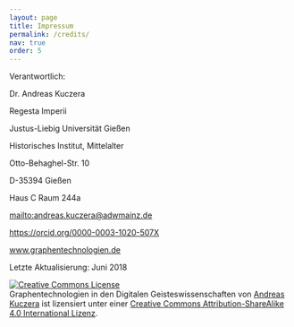 ```yaml
---
layout: page
title: Impressum
permalink: /credits/
nav: true
order: 5
---
```


Verantwortlich:

Dr. Andreas Kuczera

Regesta Imperii

Justus-Liebig Universität Gießen

Historisches Institut, Mittelalter

Otto-Behaghel-Str. 10

D-35394 Gießen

Haus C Raum 244a

<mailto:andreas.kuczera@adwmainz.de>

https://orcid.org/0000-0003-1020-507X

www.graphentechnologien.de

Letzte Aktualisierung: Juni 2018

<a rel="license" href="http://creativecommons.org/licenses/by-sa/4.0/"><img alt="Creative Commons License" style="border-width:0" src="https://i.creativecommons.org/l/by-sa/4.0/88x31.png" /></a><br /><span xmlns:dct="http://purl.org/dc/terms/" href="http://purl.org/dc/dcmitype/Text" property="dct:title" rel="dct:type">Graphentechnologien in den Digitalen Geisteswissenschaften</span> von <a xmlns:cc="http://creativecommons.org/ns#" href="https://orcid.org/0000-0003-1020-507X" property="cc:attributionName" rel="cc:attributionURL">Andreas Kuczera</a> ist lizensiert unter einer <a rel="license" href="http://creativecommons.org/licenses/by-sa/4.0/">Creative Commons Attribution-ShareAlike 4.0 International Lizenz</a>.
